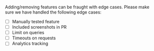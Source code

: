 Adding/removing features can be fraught with edge cases. Please make sure we have handled the following edge cases:

- [ ] Manually tested feature
- [ ] Included screenshots in PR
- [ ] Limit on queries
- [ ] Timeouts on requests
- [ ] Analytics tracking
